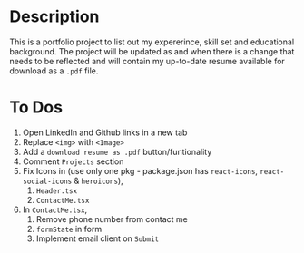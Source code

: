# Description

This is a portfolio project to list out my expererince, skill set and educational background.
The project will be updated as and when there is a change that needs to be reflected and will contain my up-to-date resume available for download as a `.pdf` file.

# To Dos

1. Open LinkedIn and Github links in a new tab
2. Replace `<img>` with `<Image>`
3. Add a `download resume as .pdf` button/funtionality
4. Comment `Projects` section
5. Fix Icons in (use only one pkg - package.json has `react-icons`, `react-social-icons` & `heroicons`),
   1. `Header.tsx`
   2. `ContactMe.tsx`
6. In `ContactMe.tsx`,
   1. Remove phone number from contact me
   2. `formState` in form
   3. Implement email client on `Submit`
